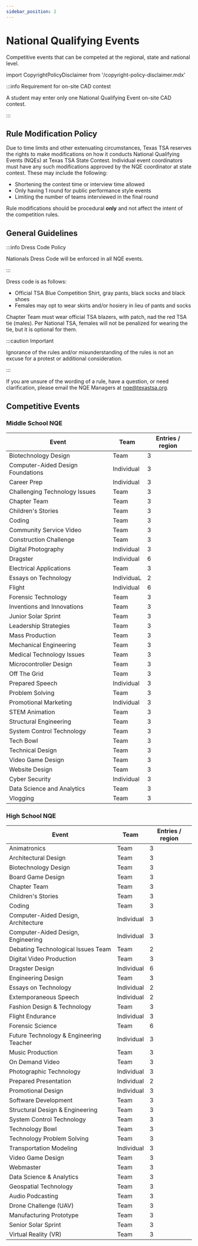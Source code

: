```yaml
---
sidebar_position: 2
---
```


# National Qualifying Events

Competitive events that can be competed at the regional, state and national level.

import CopyrightPolicyDisclaimer from '/copyright-policy-disclaimer.mdx'

<CopyrightPolicyDisclaimer />

:::info Requirement for on-site CAD contest

A student may enter only one National Qualifying Event on-site CAD contest.

:::

## Rule Modification Policy

Due to time limits and other extenuating circumstances, Texas TSA reserves the rights to make modifications on how it conducts National Qualifying Events (NQEs) at Texas TSA State Contest. Individual event coordinators must have any such modifications approved by the NQE coordinator at state contest. These may include the following:

- Shortening the contest time or interview time allowed
- Only having 1 round for public performance style events
- Limiting the number of teams interviewed in the final round

Rule modifications should be procedural **only** and not affect the intent of the competition rules.

## General Guidelines

:::info Dress Code Policy

Nationals Dress Code will be enforced in all NQE events.

:::

Dress code is as follows:
- Official TSA Blue Competition Shirt, gray pants, black socks and black shoes
- Females may opt to wear skirts and/or hosiery in lieu of pants and socks

Chapter Team must wear official TSA blazers, with patch, nad the red TSA tie (males). Per National TSA, females will not be penalized for wearing the tie, but it is optional for them.

:::caution Important

Ignorance of the rules and/or misunderstanding of the rules is not an excuse for a protest or additional consideration.

:::

If you are unsure of the wording of a rule, have a question, or need clarification, please email the NQE Managers at [nqe@texastsa.org](mailto:nqe@texastsa.org).

## Competitive Events

### Middle School NQE

| Event                             | Team       | Entries / region |
| --------------------------------- | ---------- | ---------------- |
| Biotechnology Design              | Team       | 3                |
| Computer-Aided Design Foundations | Individual | 3                |
| Career Prep                       | Individual | 3                |
| Challenging Technology Issues     | Team       | 3                |
| Chapter Team                      | Team       | 3                |
| Children's Stories                | Team       | 3                |
| Coding                            | Team       | 3                |
| Community Service Video           | Team       | 3                |
| Construction Challenge            | Team       | 3                |
| Digital Photography               | Individual | 3                |
| Dragster                          | Individual | 6                |
| Electrical Applications           | Team       | 3                |
| Essays on Technology              | IndividuaL | 2                |
| Flight                            | Individual | 6                |
| Forensic Technology               | Team       | 3                |
| Inventions and Innovations        | Team       | 3                |
| Junior Solar Sprint               | Team       | 3                |
| Leadership Strategies             | Team       | 3                |
| Mass Production                   | Team       | 3                |
| Mechanical Engineering            | Team       | 3                |
| Medical Technology Issues         | Team       | 3                |
| Microcontroller Design            | Team       | 3                |
| Off The Grid                      | Team       | 3                |
| Prepared Speech                   | Individual | 3                |
| Problem Solving                   | Team       | 3                |
| Promotional Marketing             | Individual | 3                |
| STEM Animation                    | Team       | 3                |
| Structural Engineering            | Team       | 3                |
| System Control Technology         | Team       | 3                |
| Tech Bowl                         | Team       | 3                |
| Technical Design                  | Team       | 3                |
| Video Game Design                 | Team       | 3                |
| Website Design                    | Team       | 3                |
| Cyber Security                    | Individual | 3                |
| Data Science and Analytics        | Team       | 3                |
| Vlogging                          | Team       | 3                |

### High School NQE

| Event                                   | Team       | Entries / region |
| --------------------------------------- | ---------- | ---------------- |
| Animatronics                            | Team       | 3                |
| Architectural Design                    | Team       | 3                |
| Biotechnology Design                    | Team       | 3                |
| Board Game Design                       | Team       | 3                |
| Chapter Team                            | Team       | 3                |
| Children's Stories                      | Team       | 3                |
| Coding                                  | Team       | 3                |
| Computer-Aided Design, Architecture     | Individual | 3                |
| Computer-Aided Design, Engineering      | Individual | 3                |
| Debating Technological Issues	Team      | Team       | 2                |
| Digital Video Production                | Team       | 3                |
| Dragster Design                         | Individual | 6                |
| Engineering Design                      | Team       | 3                |
| Essays on Technology                    | Individual | 2                |
| Extemporaneous Speech                   | Individual | 2                |
| Fashion Design & Technology             | Team       | 3                |
| Flight Endurance                        | Individual | 3                |
| Forensic Science                        | Team       | 6                |
| Future Technology & Engineering Teacher | Individual | 3                |
| Music Production                        | Team       | 3                |
| On Demand Video                         | Team       | 3                |
| Photographic Technology                 | Individual | 3                |
| Prepared Presentation                   | Individual | 2                |
| Promotional Design                      | Individual | 3                |
| Software Development                    | Team       | 3                |
| Structural Design & Engineering         | Team       | 3                |
| System Control Technology               | Team       | 3                |
| Technology Bowl                         | Team       | 3                |
| Technology Problem Solving              | Team       | 3                |
| Transportation Modeling                 | Individual | 3                |
| Video Game Design                       | Team       | 3                |
| Webmaster                               | Team       | 3                |
| Data Science & Analytics                | Team       | 3                |
| Geospatial Technology                   | Team       | 3                |
| Audio Podcasting                        | Team       | 3                |
| Drone Challenge (UAV)                   | Team       | 3                |
| Manufacturing Prototype                 | Team       | 3                |
| Senior Solar Sprint                     | Team       | 3                |
| Virtual Reality (VR)                    | Team       | 3                |
